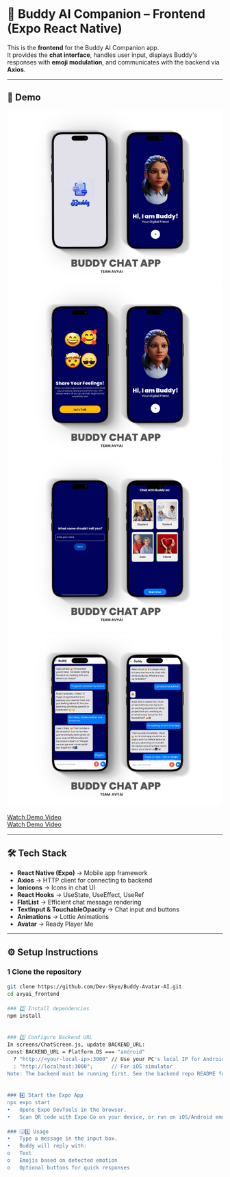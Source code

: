 # 🤖 Buddy AI Companion – Frontend (Expo React Native)

This is the **frontend** for the Buddy AI Companion app.  
It provides the **chat interface**, handles user input, displays Buddy's responses with **emoji modulation**, and communicates with the backend via **Axios**.  

---

## 🎥 Demo

![Demo Screenshot](https://raw.githubusercontent.com/Dev-Skye/Buddy-Avatar-AI/main/AvyAI_Frontend/assets/images/DEMO1.png)
![Demo Screenshot](https://raw.githubusercontent.com/Dev-Skye/Buddy-Avatar-AI/main/AvyAI_Frontend/assets/images/DEMO2.png)
![Demo Screenshot](https://raw.githubusercontent.com/Dev-Skye/Buddy-Avatar-AI/main/AvyAI_Frontend/assets/images/DEMO3.png)
![Demo Screenshot](https://raw.githubusercontent.com/Dev-Skye/Buddy-Avatar-AI/main/AvyAI_Frontend/assets/images/DEMO4.png)



[Watch Demo Video](../assets/demo/BuddyAiAvatar.mp4)  
[Watch Demo Video](../assets/demo/BuddyAiAvatar2.mp4) 


---

## 🛠️ Tech Stack
- **React Native (Expo)** → Mobile app framework  
- **Axios** → HTTP client for connecting to backend  
- **Ionicons** → Icons in chat UI 
- **React Hooks** → UseState, UseEffect, UseRef  
- **FlatList** → Efficient chat message rendering  
- **TextInput & TouchableOpacity** → Chat input and buttons  
- **Animations** → Lottie Animations
- **Avatar** → Ready Player Me  
  


---

## ⚙️ Setup Instructions

### 1️   Clone the repository

```bash
git clone https://github.com/Dev-Skye/Buddy-Avatar-AI.git
cd avyai_frontend

### 2️⃣ Install dependencies
npm install


### 3️⃣ Configure Backend URL
In screens/ChatScreen.js, update BACKEND_URL:
const BACKEND_URL = Platform.OS === "android"
  ? "http://<your-local-ip>:3000" // Use your PC's local IP for Android device
  : "http://localhost:3000";      // For iOS simulator
Note: The backend must be running first. See the backend repo README for setup.


### 4️⃣ Start the Expo App
npx expo start
•	Opens Expo DevTools in the browser.
•	Scan QR code with Expo Go on your device, or run on iOS/Android emulator.

### 🕟5️⃣ Usage
•	Type a message in the input box.
•	Buddy will reply with:
o	Text
o	Emojis based on detected emotion
o	Optional buttons for quick responses

